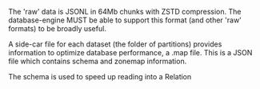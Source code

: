 
The 'raw' data is JSONL in 64Mb chunks with ZSTD compression. The database-engine MUST
be able to support this format (and other 'raw' formats) to be broadly useful.

A side-car file for each dataset (the folder of partitions) provides information to
optimize database performance, a .map file. This is a JSON file which contains schema
and zonemap information. 

The schema is used to speed up reading into a Relation